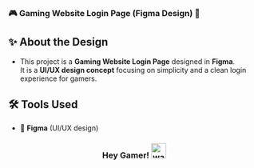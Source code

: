 ### 🎮 Gaming Website Login Page (Figma Design) 🎨

## ✨ About the Design
- This project is a **Gaming Website Login Page** designed in **Figma**.  
It is a **UI/UX design concept** focusing on simplicity and a clean login experience for gamers.

## 🛠️ Tools Used  
- 🎨 **Figma** (UI/UX design)  



<h3 align="center">
  Hey Gamer! <img src="https://em-content.zobj.net/source/microsoft-teams/363/waving-hand_1f44b.png" width="30px" alt="wave">
</h3>
